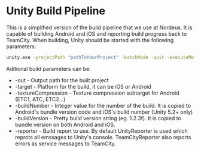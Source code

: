 # Unity Build Pipeline

This is a simplified version of the build pipeline that we use at Nordeus. It is capable of building Android and iOS and reporting build progress back to TeamCity. When building, Unity should be started with the following parameters:
```sh
unity.exe -projectPath "pathToYourProject" -batchMode -quit -executeMethod Nordeus.Build.CommandLineBuild.Build <aditional build parameters>
```

Aditional build parameters can be:
  - -out - Output path for the built project
  - -target - Platform for the build, it can be iOS or Android
  - -textureCompression - Texture compression subtarget for Android (ETC1, ATC, ETC2...)
  - -buildNumber - Integer value for the number of the build. It is copied to Android's bundle version code and iOS's build number (Unity 5.2+ only)
  - -buildVersion - Pretty build version string (eg. 1.2.3f). It is copied to bundle version on both Android and iOS.
  - -reporter - Build report to use. By default UnityReporter is used which reprots all emssages to Unity's console. TeamCityReporter also reports errors as service messages to TeamCity.
